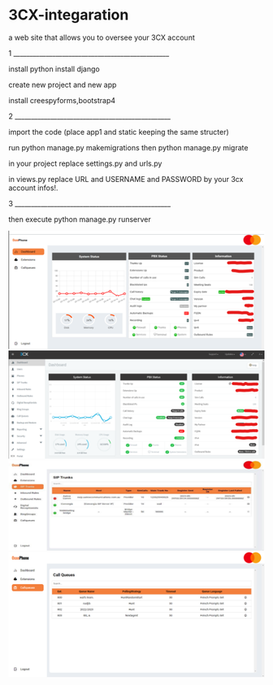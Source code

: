 # 3CX-integaration
 a web site that allows you to oversee your 3CX account
 
1 ________________________________________________

install python
install django

create new project and new app

install creespyforms,bootstrap4

2 ________________________________________________

import the code 
(place app1 and static keeping the same structer)

run python manage.py makemigrations
then python manage.py migrate

in your project replace settings.py and urls.py

in views.py replace URL and USERNAME and PASSWORD by your 3cx account infos!.

3 ________________________________________________

then execute python manage.py runserver 


![DashboardOxxoPhone](screenshots/Screenshot%202023-06-15%20051149.png)
![Dashboard3CX](screenshots/Screenshot%202023-06-15%20051136.png)
![Callqueues](screenshots/Screenshot%202023-06-15%20052243.png)
![Callqueues](screenshots/callqueues.png)
